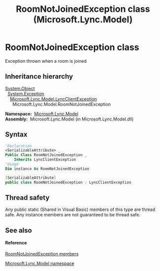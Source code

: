 ﻿---
title: RoomNotJoinedException class (Microsoft.Lync.Model)
TOCTitle: RoomNotJoinedException class
ms:assetid: T:Microsoft.Lync.Model.RoomNotJoinedException_DI_3_UC_OCS14MrefLyncWPF
ms:mtpsurl: https://msdn.microsoft.com/en-us/library/microsoft.lync.model.roomnotjoinedexception_di_3_uc_ocs14mreflyncwpf(v=office.15)
ms:contentKeyID: 48602020
ms.date: 07/28/2014
mtps_version: v=office.15
f1_keywords:
- Microsoft.Lync.Model.RoomNotJoinedException
dev_langs:
- CSharp
- JScript
- VB
- other
---

# RoomNotJoinedException class

Exception thrown when a room is joined

## Inheritance hierarchy

[System.Object](http://msdn2.microsoft.com/en-us/library/e5kfa45b)  
  [System.Exception](http://msdn2.microsoft.com/en-us/library/c18k6c59)  
    [Microsoft.Lync.Model.LyncClientException](lyncclientexception-class-microsoft-lync-model_2.md)  
      Microsoft.Lync.Model.RoomNotJoinedException  

**Namespace:**  [Microsoft.Lync.Model](microsoft-lync-model-namespace_2.md)  
**Assembly:**  Microsoft.Lync.Model (in Microsoft.Lync.Model.dll)

## Syntax

``` vb
'Declaration
<SerializableAttribute> _
Public Class RoomNotJoinedException _
    Inherits LyncClientException
'Usage
Dim instance As RoomNotJoinedException
```

``` csharp
[SerializableAttribute]
public class RoomNotJoinedException : LyncClientException
```

## Thread safety

Any public static (Shared in Visual Basic) members of this type are thread safe. Any instance members are not guaranteed to be thread safe.

## See also

#### Reference

[RoomNotJoinedException members](roomnotjoinedexception-members-microsoft-lync-model_2.md)

[Microsoft.Lync.Model namespace](microsoft-lync-model-namespace_2.md)

